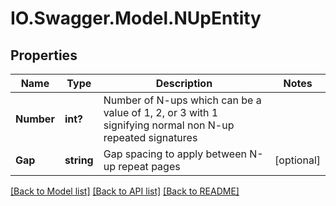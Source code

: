 # IO.Swagger.Model.NUpEntity
## Properties

Name | Type | Description | Notes
------------ | ------------- | ------------- | -------------
**Number** | **int?** | Number of N-ups which can be a value of 1, 2, or 3 with 1 signifying normal non N-up repeated signatures | 
**Gap** | **string** | Gap spacing to apply between N-up repeat pages | [optional] 

[[Back to Model list]](../README.md#documentation-for-models) [[Back to API list]](../README.md#documentation-for-api-endpoints) [[Back to README]](../README.md)

